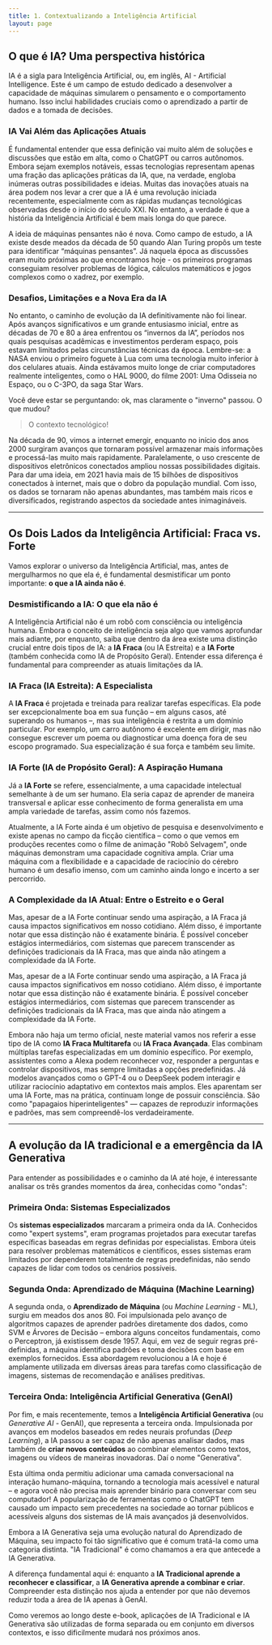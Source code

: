 ```yaml
---
title: 1. Contextualizando a Inteligência Artificial
layout: page
---
```



## O que é IA? Uma perspectiva histórica

IA é a sigla para Inteligência Artificial, ou, em inglês, AI -
Artificial Intelligence. Este é um campo de estudo dedicado a
desenvolver a capacidade de máquinas simularem o pensamento e o
comportamento humano. Isso inclui habilidades cruciais como o
aprendizado a partir de dados e a tomada de decisões.

### IA Vai Além das Aplicações Atuais

É fundamental entender que essa definição vai muito além de soluções e
discussões que estão em alta, como o ChatGPT ou carros autônomos. Embora
sejam exemplos notáveis, essas tecnologias representam apenas uma fração
das aplicações práticas da IA, que, na verdade, engloba inúmeras outras
possibilidades e ideias. Muitas das inovações atuais na área podem nos
levar a crer que a IA é uma revolução iniciada recentemente,
especialmente com as rápidas mudanças tecnológicas observadas desde o
início do século XXI. No entanto, a verdade é que a história da
Inteligência Artificial é bem mais longa do que parece.

A ideia de máquinas pensantes não é nova. Como campo de estudo, a IA
existe desde meados da década de 50 quando Alan Turing propôs um teste
para identificar “máquinas pensantes”. Já naquela época as discussões
eram muito próximas ao que encontramos hoje - os primeiros programas
conseguiam resolver problemas de lógica, cálculos matemáticos e jogos
complexos como o xadrez, por exemplo.

### Desafios, Limitações e a Nova Era da IA

No entanto, o caminho de evolução da IA definitivamente não foi linear.
Após avanços significativos e um grande entusiasmo inicial, entre as
décadas de 70 e 80 a área enfrentou os “invernos da IA”, períodos nos
quais pesquisas acadêmicas e investimentos perderam espaço, pois estavam
limitados pelas circunstâncias técnicas da época. Lembre-se: a NASA
enviou o primeiro foguete à Lua com uma tecnologia muito inferior à dos
celulares atuais. Ainda estávamos muito longe de criar computadores
realmente inteligentes, como o HAL 9000, do filme 2001: Uma Odisseia no
Espaço, ou o C-3PO, da saga Star Wars.

Você deve estar se perguntando: ok, mas claramente o "inverno" passou. O
que mudou?

> O contexto tecnológico!

<!-- to-do: TIMELINE - Linha do Tempo da IA  -->

Na década de 90, vimos a internet emergir, enquanto no início dos anos
2000 surgiram avanços que tornaram possível armazenar mais informações e
processá-las muito mais rapidamente. Paralelamente, o uso crescente de
dispositivos eletrônicos conectados ampliou nossas possibilidades
digitais. Para dar uma ideia, em 2021 havia mais de 15 bilhões de
dispositivos conectados à internet, mais que o dobro da população
mundial. Com isso, os dados se tornaram não apenas abundantes, mas
também mais ricos e diversificados, registrando aspectos da sociedade
antes inimagináveis.

------------------------------------------------------------------------

## Os Dois Lados da Inteligência Artificial: Fraca vs. Forte

Vamos explorar o universo da Inteligência Artificial, mas, antes de
mergulharmos no que ela é, é fundamental desmistificar um ponto
importante: **o que a IA ainda não é**.

### Desmistificando a IA: O que ela não é

A Inteligência Artificial não é um robô com consciência ou inteligência
humana. Embora o conceito de inteligência seja algo que vamos aprofundar
mais adiante, por enquanto, saiba que dentro da área existe uma
distinção crucial entre dois tipos de IA: a **IA Fraca** (ou IA
Estreita) e a **IA Forte** (também conhecida como IA de Propósito
Geral). Entender essa diferença é fundamental para compreender as atuais
limitações da IA.

### IA Fraca (IA Estreita): A Especialista

A **IA Fraca** é projetada e treinada para realizar tarefas específicas.
Ela pode ser excepcionalmente boa em sua função – em alguns casos, até
superando os humanos –, mas sua inteligência é restrita a um domínio
particular. Por exemplo, um carro autônomo é excelente em dirigir, mas
não consegue escrever um poema ou diagnosticar uma doença fora de seu
escopo programado. Sua especialização é sua força e também seu limite.

### IA Forte (IA de Propósito Geral): A Aspiração Humana

Já a **IA Forte** se refere, essencialmente, a uma capacidade
intelectual semelhante à de um ser humano. Ela seria capaz de aprender
de maneira transversal e aplicar esse conhecimento de forma generalista
em uma ampla variedade de tarefas, assim como nós fazemos.

Atualmente, a IA Forte ainda é um objetivo de pesquisa e desenvolvimento
e existe apenas no campo da ficção científica – como o que vemos em
produções recentes como o filme de animação "Robô Selvagem", onde
máquinas demonstram uma capacidade cognitiva ampla. Criar uma máquina
com a flexibilidade e a capacidade de raciocínio do cérebro humano é um
desafio imenso, com um caminho ainda longo e incerto a ser percorrido.

### A Complexidade da IA Atual: Entre o Estreito e o Geral

Mas, apesar de a IA Forte continuar sendo uma aspiração, a IA Fraca já
causa impactos significativos em nosso cotidiano. Além disso, é
importante notar que essa distinção não é exatamente binária. É possível
conceber estágios intermediários, com sistemas que parecem transcender
as definições tradicionais da IA Fraca, mas que ainda não atingem a
complexidade da IA Forte.

<!-- to-do: Tabela: Comparativo entre IA Fraca (Estreita) e IA Forte (Geral) -->

Mas, apesar de a IA Forte continuar sendo uma aspiração, a IA Fraca já
causa impactos significativos em nosso cotidiano. Além disso, é
importante notar que essa distinção não é exatamente binária. É possível
conceber estágios intermediários, com sistemas que parecem transcender
as definições tradicionais da IA Fraca, mas que ainda não atingem a
complexidade da IA Forte.

Embora não haja um termo oficial, neste material vamos nos referir a
esse tipo de IA como **IA Fraca Multitarefa** ou **IA Fraca Avançada**.
Elas combinam múltiplas tarefas especializadas em um domínio específico.
Por exemplo, assistentes como a Alexa podem reconhecer voz, responder a
perguntas e controlar dispositivos, mas sempre limitadas a opções
predefinidas. Já modelos avançados como o GPT-4 ou o DeepSeek podem
interagir e utilizar raciocínio adaptativo em contextos mais amplos.
Eles aparentam ser uma IA Forte, mas na prática, continuam longe de
possuir consciência. São como "papagaios hiperinteligentes" — capazes de
reproduzir informações e padrões, mas sem compreendê-los
verdadeiramente.

------------------------------------------------------------------------

## A evolução da IA tradicional e a emergência da IA Generativa

Para entender as possibilidades e o caminho da IA até hoje, é
interessante analisar os três grandes momentos da área, conhecidas como
"ondas":

### Primeira Onda: Sistemas Especializados

Os **sistemas especializados** marcaram a primeira onda da IA.
Conhecidos como "expert systems", eram programas projetados para
executar tarefas específicas baseadas em regras definidas por
especialistas. Embora úteis para resolver problemas matemáticos e
científicos, esses sistemas eram limitados por dependerem totalmente de
regras predefinidas, não sendo capazes de lidar com todos os cenários
possíveis.

### Segunda Onda: Aprendizado de Máquina (Machine Learning)

A segunda onda, o **Aprendizado de Máquina** (ou *Machine Learning* -
ML), surgiu em meados dos anos 80. Foi impulsionada pelo avanço de
algoritmos capazes de aprender padrões diretamente dos dados, como SVM e
Árvores de Decisão – embora alguns conceitos fundamentais, como o
Perceptron, já existissem desde 1957. Aqui, em vez de seguir regras
pré-definidas, a máquina identifica padrões e toma decisões com base em
exemplos fornecidos. Essa abordagem revolucionou a IA e hoje é
amplamente utilizada em diversas áreas para tarefas como classificação
de imagens, sistemas de recomendação e análises preditivas.

### Terceira Onda: Inteligência Artificial Generativa (GenAI)

Por fim, e mais recentemente, temos a **Inteligência Artificial
Generativa** (ou *Generative AI* - GenAI), que representa a terceira
onda. Impulsionada por avanços em modelos baseados em redes neurais
profundas (*Deep Learning*), a IA passou a ser capaz de não apenas
analisar dados, mas também de **criar novos conteúdos** ao combinar
elementos como textos, imagens ou vídeos de maneiras inovadoras. Daí o
nome "Generativa".

Esta última onda permitiu adicionar uma camada conversacional na
interação humano-máquina, tornando a tecnologia mais acessível e natural
– e agora você não precisa mais aprender binário para conversar com seu
computador! A popularização de ferramentas como o ChatGPT tem causado um
impacto sem precedentes na sociedade ao tornar públicos e acessíveis
alguns dos sistemas de IA mais avançados já desenvolvidos.

<!-- to-do: TIMELINE - Linha do Tempo: Ondas e Grandes Marcos da IA -->

Embora a IA Generativa seja uma evolução natural do Aprendizado de
Máquina, seu impacto foi tão significativo que é comum tratá-la como uma
categoria distinta. "IA Tradicional" é como chamamos a era que antecede
a IA Generativa.

A diferença fundamental aqui é: enquanto a **IA Tradicional aprende a
reconhecer e classificar**, a **IA Generativa aprende a combinar e
criar**. Compreender esta distinção nos ajuda a entender por que não
devemos reduzir toda a área de IA apenas à GenAI.

Como veremos ao longo deste e-book, aplicações de IA Tradicional e IA
Generativa são utilizadas de forma separada ou em conjunto em diversos
contextos, e isso dificilmente mudará nos próximos anos.
